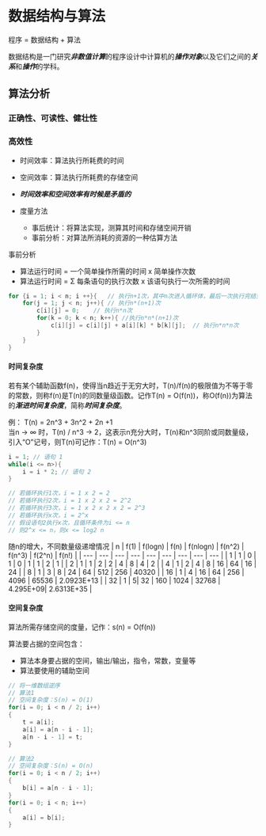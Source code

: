 # 数据结构与算法

程序 = 数据结构 + 算法

数据结构是一门研究***非数值计算***的程序设计中计算机的***操作对象***以及它们之间的***关系***和***操作***的学科。

## 算法分析

### 正确性、可读性、健壮性

### 高效性
* 时间效率：算法执行所耗费的时间
* 空间效率：算法执行所耗费的存储空间
* ***时间效率和空间效率有时候是矛盾的***

* 度量方法
   * 事后统计：将算法实现，测算其时间和存储空间开销
   * 事前分析：对算法所消耗的资源的一种估算方法

事前分析
  * 算法运行时间 = 一个简单操作所需的时间 x 简单操作次数
  * 算法运行时间 = Σ 每条语句的执行次数 x 该语句执行一次所需的时间

```C++
for {i = 1; i < n; i ++}{   // 执行n+1次，其中n次进入循环体，最后一次执行完结束循环
    for(j = 1; j < n; j++){ // 执行n*(n+1)次
        c[i][j] = 0;    // 执行n*n次
        for(k = 0; k < n; k++){ //执行n*n*(n+1)次
            c[i][j] = c[i][j] + a[i][k] * b[k][j];  // 执行n*n*n次
        }
    }
}
```

#### 时间复杂度
若有某个辅助函数f(n)，使得当n趋近于无穷大时，T(n)/f(n)的极限值为不等于零的常数，则称f(n)是T(n)的同数量级函数。记作T(n) = O(f(n))，称O(f(n))为算法的***渐进时间复杂度***，简称***时间复杂度***。  

例：  T(n) = 2n^3 + 3n^2 + 2n +1  
当n -> ∞ 时，T(n) / n^3 -> 2，这表示n充分大时，T(n)和n^3同阶或同数量级，引入“O”记号，则T(n)可记作：T(n) = O(n^3)

```C++
i = 1; // 语句 1
while(i <= n>){
    i = i * 2; // 语句 2
}

// 若循环执行1次，i = 1 x 2 = 2
// 若循环执行2次，i = 1 x 2 x 2 = 2^2
// 若循环执行3次，i = 1 x 2 x 2 x 2 = 2^3
// 若循环执行x次，i = 2^x
// 假设语句2执行x次，且循环条件为i <= n
// 则2^x <= n，则x <= log2 n
```
随n的增大，不同数量级递增情况
| n | f(1) | f(logn) | f(n) | f(nlogn) | f(n^2) | f(n^3) | f(2^n) | f(n!) |
| --- | --- | --- | --- | --- | --- | --- | --- | --- |
| 1 | 1 | 0 | 1 | 0 | 1 | 1 | 2 | 1 |
| 2 | 1 | 1 | 2 | 2 | 4 | 8 | 4 | 2 |
| 4 | 1 | 2 | 4 | 8 | 16 | 64 | 16 | 24 |
| 8 | 1 | 3 | 8 | 24 | 64 | 512 | 256 | 40320 |
| 16 | 1 | 4 | 16 | 64 | 256 | 4096 | 65536 | 2.0923E+13 |
| 32 | 1 | 5| 32 | 160 | 1024 | 32768 | 4.295E+09| 2.6313E+35 |

#### 空间复杂度
算法所需存储空间的度量，记作：s(n) = O(f(n))

算法要占据的空间包含：  
  * 算法本身要占据的空间，输出/输出，指令，常数，变量等
  * 算法要使用的辅助空间

```C++
// 将一维数组逆序
// 算法1
// 空间复杂度：S(n) = O(1)
for(i = 0; i < n / 2; i++)
{
    t = a[i];
    a[i] = a[n - i - 1];
    a[n - i - 1] = t;
}

// 算法2
// 空间复杂度：S(n) = O(n)
for(i = 0; i < n / 2; i++)
{
    b[i] = a[n - i - 1];
}
for(i = 0; i < n; i++)
{
    a[i] = b[i];
}

```